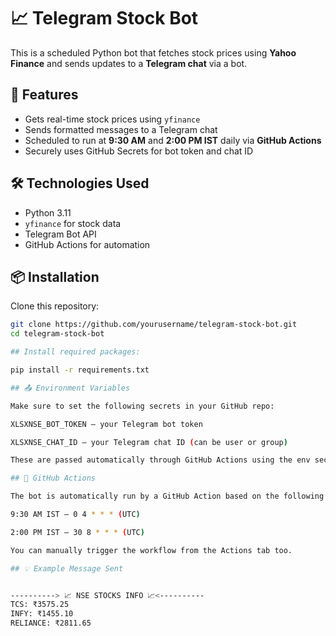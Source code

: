 # 📈 Telegram Stock Bot

This is a scheduled Python bot that fetches stock prices using **Yahoo Finance** and sends updates to a **Telegram chat** via a bot.

## 🚀 Features

- Gets real-time stock prices using `yfinance`
- Sends formatted messages to a Telegram chat
- Scheduled to run at **9:30 AM** and **2:00 PM IST** daily via **GitHub Actions**
- Securely uses GitHub Secrets for bot token and chat ID

## 🛠️ Technologies Used

- Python 3.11
- `yfinance` for stock data
- Telegram Bot API
- GitHub Actions for automation

## 📦 Installation

Clone this repository:

```bash
git clone https://github.com/yourusername/telegram-stock-bot.git
cd telegram-stock-bot

## Install required packages:

pip install -r requirements.txt

## 📤 Environment Variables

Make sure to set the following secrets in your GitHub repo:

XLSXNSE_BOT_TOKEN – your Telegram bot token

XLSXNSE_CHAT_ID – your Telegram chat ID (can be user or group)

These are passed automatically through GitHub Actions using the env section.

## 📆 GitHub Actions

The bot is automatically run by a GitHub Action based on the following cron schedule:

9:30 AM IST – 0 4 * * * (UTC)

2:00 PM IST – 30 8 * * * (UTC)

You can manually trigger the workflow from the Actions tab too.

## 💡 Example Message Sent


----------> 📈 NSE STOCKS INFO 📈<----------
TCS: ₹3575.25
INFY: ₹1455.10
RELIANCE: ₹2811.65
